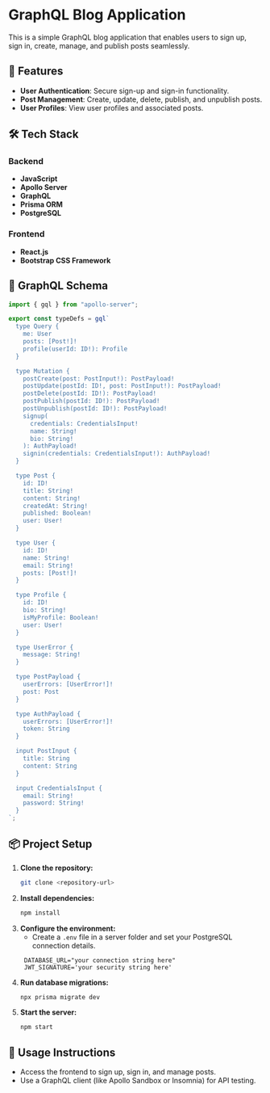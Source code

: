 # GraphQL Blog Application

This is a simple GraphQL blog application that enables users to sign up, sign in, create, manage, and publish posts seamlessly.

## 🚀 Features

- **User Authentication**: Secure sign-up and sign-in functionality.
- **Post Management**: Create, update, delete, publish, and unpublish posts.
- **User Profiles**: View user profiles and associated posts.

## 🛠️ Tech Stack

### Backend

- **JavaScript**
- **Apollo Server**
- **GraphQL**
- **Prisma ORM**
- **PostgreSQL**

### Frontend

- **React.js**
- **Bootstrap CSS Framework**

## 📜 GraphQL Schema

```javascript
import { gql } from "apollo-server";

export const typeDefs = gql`
  type Query {
    me: User
    posts: [Post!]!
    profile(userId: ID!): Profile
  }

  type Mutation {
    postCreate(post: PostInput!): PostPayload!
    postUpdate(postId: ID!, post: PostInput!): PostPayload!
    postDelete(postId: ID!): PostPayload!
    postPublish(postId: ID!): PostPayload!
    postUnpublish(postId: ID!): PostPayload!
    signup(
      credentials: CredentialsInput!
      name: String!
      bio: String!
    ): AuthPayload!
    signin(credentials: CredentialsInput!): AuthPayload!
  }

  type Post {
    id: ID!
    title: String!
    content: String!
    createdAt: String!
    published: Boolean!
    user: User!
  }

  type User {
    id: ID!
    name: String!
    email: String!
    posts: [Post!]!
  }

  type Profile {
    id: ID!
    bio: String!
    isMyProfile: Boolean!
    user: User!
  }

  type UserError {
    message: String!
  }

  type PostPayload {
    userErrors: [UserError!]!
    post: Post
  }

  type AuthPayload {
    userErrors: [UserError!]!
    token: String
  }

  input PostInput {
    title: String
    content: String
  }

  input CredentialsInput {
    email: String!
    password: String!
  }
`;
```

## 📦 Project Setup

1. **Clone the repository:**
   ```bash
   git clone <repository-url>
   ```
2. **Install dependencies:**
   ```bash
   npm install
   ```
3. **Configure the environment:**
   - Create a `.env` file in a server folder and set your PostgreSQL connection details.
   ```bach
    DATABASE_URL="your connection string here"
    JWT_SIGNATURE='your security string here'
   ```
4. **Run database migrations:**
   ```bash
   npx prisma migrate dev
   ```
5. **Start the server:**
   ```bash
   npm start
   ```

## 🎯 Usage Instructions

- Access the frontend to sign up, sign in, and manage posts.
- Use a GraphQL client (like Apollo Sandbox or Insomnia) for API testing.
